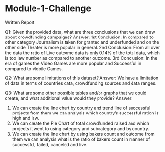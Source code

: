 # Module-1-Challenge
Written Report

Q1: Given the provided data, what are three conclusions that we can draw about crowdfunding campaigns?
Answer:
1st Conclusion: In compared to other category Journalism is taken for granted and underfunded and on the other side Theater is more popular in general.
2nd Conclusion: From all over the data the ratio of Live outcome data is only 0.14% of the total data, which is too law number as compared to another outcome.
3rd Conclusion: In the era of games the Video Games are more popular and Successful in compared to Mobile Games.

Q2: What are some limitations of this dataset?
Answer: We have a limitation of data in terms of countries data, crowdfunding sources and data ranges.

Q3: What are some other possible tables and/or graphs that we could create, and what additional value would they provide?
Answer: 
1)	We can create the line chart by country and trend line of successful projects from them we can analysis which country’s successful ration is high and law.
2)	We can create the Pie Chart of total crowdfunded raised and which projects it went to using category and subcategory and by country.
3)	We can create the line chart by using bakers count and outcome from them we can analysis what is the ratio of bakers count in manner of successful, failed, canceled and live.
